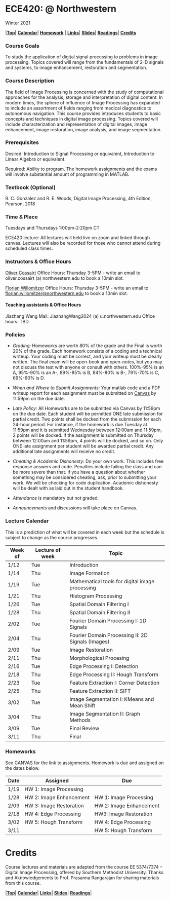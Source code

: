 <a name="top"></a>
# ECE420:  @ Northwestern
Winter 2021  

|[**Top**](./#top)|  [**Calendar**](#calendar)| [**Homework**](#homeworks) | [**Links**](#links)| [**Slides**](#slides)|  [**Readings**](#readings)| [**Credits**](#credits)

### Course Goals
To study the application of digital signal processing to problems in image processing. Topics covered will range from the fundamentals of 2-D signals and systems, to image enhancement, restoration and segmentation. 

### Course Description

The field of Image Processing is concerned with the study of computational approaches for the analysis, storage and interpretation of digital content. In modern times, the sphere of influence of Image Processing has expanded to include an assortment of fields ranging from medical diagnostics to autonomous navigation.
This course provides introduces students to basic concepts and techniques in digital image processing. Topics covered will include characterization and representation of digital images, image enhancement, image restoration, image analysis, and image segmentation.

### Prerequisites

Desired: Introduction to Signal Processing or equivalent, Introduction to Linear Algebra or equivalent.

Required: Ability to program. The homework assignments and the exams will involve substantial amount of programming in MATLAB.

### Textbook (Optional)
R. C. Gonzalez and R. E. Woods, Digital Image Processing, 4th Edition, Pearson, 2018

### Time & Place 
Tuesdays and Thursdays 1:00pm-2:20pm CT

ECE420 lecture: All lectures will held live on zoom and linked through canvas. Lectures will also be recorded for those who cannot attend during scheduled class times. 

### Instructors & Office Hours
[Oliver Cossairt](https://compphotolab.northwestern.edu/)
Office Hours: Thursday 3-5PM - write an email to oliver.cossairt (a) northwestern.edu to book a 10min slot.

[Florian Willomitzer](https://compphotolab.northwestern.edu/)
Office Hours: Thursday 3-5PM - write an email to [florian.willomitzer@northwestern.edu](mailto:florian.willomitzer@northwestern.edu) to book a 10min slot.

#### Teaching assistants  & Office Hours

Jiazhang Wang 
Mail: JiazhangWang2024 (a) u.northwestern.edu
Office hours:  TBD.

### Policies 
* *Grading:* Homeworks are worth 80% of the grade and the Final is worth 20% of the grade. Each homework consists of a coding and a technical writeup. Your coding must be correct, and your writeup must be clearly written. The final exam will be open-book and open-notes, but you may not discuss the test with anyone or consult with others. 100%-95% is an A, 95%-90% is an A-, 89%-85% is B, 84%-80% is B-, 79%-70% is C, 69%-60% is D.  

* *When and Where to Submit Assignments:*  Your matlab code and a PDF writeup report for each assignment must be submitted on [Canvas](http://www.it.northwestern.edu/education/login.html) by 11:59pm on the due date. 

* *Late Policy:*  All Homeworks are to be submitted via Canvas by 11:59pm on the due date. Each student will be permitted ONE late submission for partial credit. Two points shall be docked from the submission for each 24-hour period. For instance, if the homework is due Tuesday at 11:59pm and it is submitted Wednesday between 12:00am and 11:59pm, 2 points will be docked. If the assignment is submitted on Thursday between 12:00am and 11:59pm, 4 points will be docked, and so on. Only ONE late assignment per student will be awarded partial credit. Any additional late assignments will receive no credit.  

* *Cheating & Academic Dishonesty:* Do your own work. This includes free response answers and code. Penalties include failing the class and can be more severe than that. If you have a question about whether something may be considered cheating, ask, prior to submitting your work. We will be checking for code duplication. Academic dishonesty will be dealt with as laid out in the student handbook.

* *Attendance* is mandatory but not graded.

* *Announcements* and discussions will take place on Canvas.

<a name="calendar"></a>
### Lecture Calendar

This is a prediction of what will be covered in each week but the schedule is 
subject to change as the course progresses.

| Week of| Lecture of week | Topic             | 
|------|-----|---------------------------------|
| 1/12 | Tue | Introduction                   | 
| 1/14 | Thu | Image Formation                 |  
| 1/19 | Tue | Mathematical tools for digital image processing | 
| 1/21 | Thu | Histogram Processing |
| 1/26 | Tue | Spatial Domain Filtering I           |
| 1/28 | Thu | Spatial Domain Filtering II       |
| 2/02 | Tue | Fourier Domain Processing I: 1D Signals               |
| 2/04 | Thu | Fourier Domain Processing II: 2D Signals (Images)       |
| 2/09 | Tue | Image Restoration             |
| 2/11 | Thu | Morphological Procesing        |
| 2/16 | Tue | Edge Processing I: Detection         |
| 2/18 | Thu | Edge Processing II: Hough Transform  |
| 2/23 | Tue | Feature Extraction I: Corner Detection |
| 2/25 | Thu | Feature Extraction II: SIFT     |
| 3/02 | Tue | Image Segmentation I: KMeans and Mean Shift       |
| 3/04 | Thu | Image Segmentation II: Graph Methods    | 
| 3/09 | Tue | Final Review         | 
| 3/11 | Thu | Final           |

### Homeworks

See CANVAS for the link to assignments. Homework is due and assigned on the dates below. 

| Date | Assigned | Due |
|------|----------|-----|
| 1/19 | HW 1: Image Processing |  |
| 1/28 | HW 2: Image Enhancement | HW 1: Image Processing | 
| 2/09 | HW 3: Image Restoration | HW 2: Image Enhancement | 
| 2/18 | HW 4: Edge Processing | HW3: Image Restoration | 
| 3/02 | HW 5: Hough Transform | HW 4: Edge Processing | 
| 3/11 |  | HW 5: Hough Transform | 

# Credits

Course lectures and materials are adapted from the course EE 5374/7374 – Digital Image Processing, offered by Southern Methodist University. Thanks and Aknowledgements to Prof. Prasanna Rangarajan for sharing materials from this course.    

|[**Top**](#top)|  [**Calendar**](#calendar)| [**Links**](#links)| [**Slides**](#slides)|  [**Readings**](#readings)|
